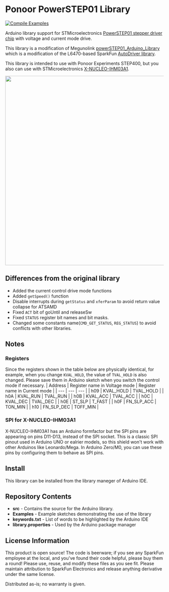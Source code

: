 Ponoor PowerSTEP01 Library
==========
[![Compile Examples](https://github.com/ponoor/Ponoor_PowerSTEP01_Library/workflows/Compile%20Examples/badge.svg)](https://github.com/ponoor/Ponoor_PowerSTEP01_Library/actions?workflow=Compile+Examples)

Arduino library support for STMicroelectronics [PowerSTEP01 stepper driver chip](https://www.st.com/en/motor-drivers/powerstep01.html) with voltage and current mode drive.

This library is a modification of Megunolink [powerSTEP01_Arduino_Library](https://github.com/Megunolink/powerSTEP01_Arduino_Library) which is a modification of the L6470-based SparkFun [AutoDriver library](https://github.com/sparkfun/SparkFun_AutoDriver_Arduino_Library).

This library is intended to use with Ponoor Experiments STEP400, but you also can use with STMicroelectronics [X-NUCLEO-IHM03A1](https://www.st.com/en/ecosystems/x-nucleo-ihm03a1.html).

<img src="http://ponoor.com/manage/wp-content/uploads/2020/10/IMG_3852-e1603244987895.jpg" width="600" />

Differences from the original library
-------------------
- Added the current control drive mode functions
- Added `getSpeed()` function
- Disable interrupts during `getStatus` and `xferParam` to avoid return value collapse for ATSAMD
- Fixed `ACT` bit of goUntil and releaseSw
- Fixed `STATUS` register bit names and bit masks.
- Changed some constants name(`CMD_GET_STATUS`, `REG_STATUS`) to avoid conflicts with other libraries.

Notes
-------------------

### Registers
Since the registers shown in the table below are physically identical, for example, when you change `KVAL_HOLD`, the value of `TVAL_HOLD` is also changed. Please save them in Arduino sketch when you switch the control mode if necessary.
| Address | Register name in Voltage mode | Register name in Current mode |
| --- | --- | --- |
| h09 | KVAL_HOLD | TVAL_HOLD |
| h0A | KVAL_RUN | TVAL_RUN |
| h0B | KVAL_ACC | TVAL_ACC |
| h0C | KVAL_DEC | TVAL_DEC |
| h0E | ST_SLP | T_FAST |
| h0F | FN_SLP_ACC | TON_MIN |
| h10 | FN_SLP_DEC | TOFF_MIN |

### SPI for X-NUCLEO-IHM03A1
X-NUCLEO-IHM03A1 has an Arduino formfactor but the SPI pins are appearing on pins D11-D13, instead of the SPI socket. This is a classic SPI pinout used in Arduino UNO or ealrier models, so this shield won't work with other Arduinos like Leonardo/Mega. In Arduino Zero/M0, you can use these pins by configuring them to behave as SPI pins.

Install
-------------------
This library can be installed from the library maneger of Arduino IDE.

Repository Contents
-------------------
* **src** - Contains the source for the Arduino library.
* **Examples** - Example sketches demonstrating the use of the library
* **keywords.txt** - List of words to be highlighted by the Arduino IDE
* **library.properties** - Used by the Arduino package manager

License Information
-------------------
This product is open source!
The code is beerware; if you see any SparkFun employee at the local, and you've found their code helpful, please buy them a round!
Please use, reuse, and modify these files as you see fit. Please maintain attribution to SparkFun Electronics and release anything derivative under the same license.

Distributed as-is; no warranty is given.
